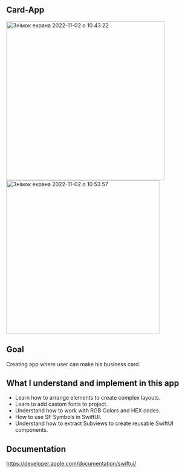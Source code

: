 ## Card-App

<img width="419" alt="Знімок екрана 2022-11-02 о 10 43 22" src="https://user-images.githubusercontent.com/109367230/199456955-691a36d0-ac06-45a7-9285-299b1b068a25.png">

<img width="405" alt="Знімок екрана 2022-11-02 о 10 53 57" src="https://user-images.githubusercontent.com/109367230/199459324-c40ab37d-1f77-47ec-b07c-d7911efb428b.png">


## Goal
Creating app where user can make his business card.

## What I understand and implement in this app

* Learn how to arrange elements to create complex layouts.
* Learn to add castom fonts to project.
* Understand how to work with RGB Colors and HEX codes.
* How to use SF Symbols in SwiftUI.
* Understand how to extract Subviews to create reusable SwiftUI components.

## Documentation 

https://developer.apple.com/documentation/swiftui/
   
